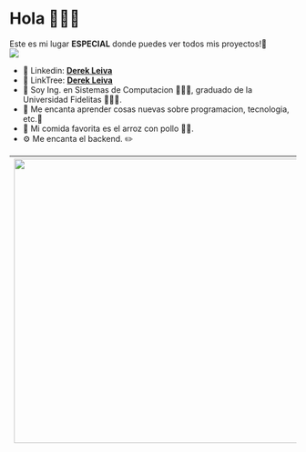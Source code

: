 <h1>Hola 🙋🏾‍♂</h1> 

Este es mi lugar <b>ESPECIAL</b> donde puedes ver todos mis proyectos!💼</br>
<img src="https://images.hive.blog/p/4i88GgaV8qiFkxbnGCXnHPUK3daVLCQA4oDc4ixremQTf5Q5g6iHgYaAG46jzfzqmNNfgS65Hbczhy3KgubRkZTQ5LSMSVprppMLX1qGXpAL5uSBe7FgzfWCCM?format=match&mode=fit" >
</br>
- 🧿 Linkedin: <b><a href=https://www.linkedin.com/in/villalobossebas/>Derek Leiva</a></b>
- 🌴 LinkTree: <b><a href=https://linktr.ee/_villalobossebas_>Derek Leiva</a></b>
- 🎈 Soy Ing. en Sistemas de Computacion 👨🏾‍💻, graduado de la Universidad Fidelitas 👨🏾‍🎓.</b></br>
- 🧸 Me encanta aprender cosas nuevas sobre programacion, tecnologia, etc.👾
- 🥄 Mi comida favorita es el arroz con pollo 🍗🍚.
- ⚙️ Me encanta el backend. ✏️

<table>
  <thead>
    <tr>
      <th>
        <a href="https://github.com/anuraghazra/github-readme-stats">
          <img align="center" src="https://github-readme-stats.vercel.app/api?username=electromilitary45&show_icons=true&theme=radical" width="500"/>
        </a>
      </th>
      <th>
        <a href="https://github.com/anuraghazra/github-readme-stats">
          <img align="center" src="https://github-readme-stats.vercel.app/api/top-langs/?username=electromilitary45&layout=compact&theme=radical" width="380"/>
        </a>
      </th>
    </tr>
  </thead>
</table>


